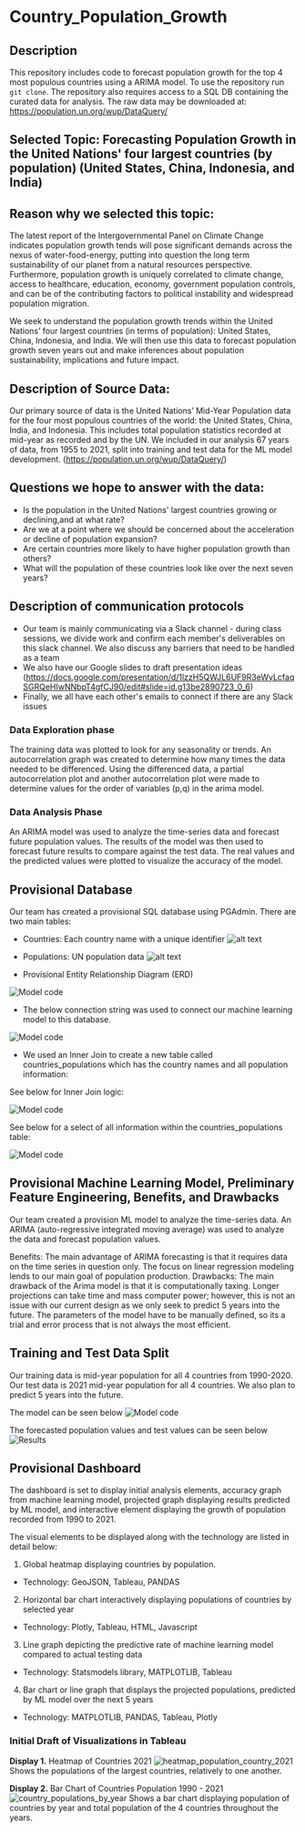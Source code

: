 # Country_Population_Growth

## Description

This repository includes code to forecast population growth for the top 4 most populous countries using a ARIMA model. To use the repository run `git clone`. The repository also requires access to a SQL DB containing the curated data for analysis. The raw data may be downloaded at: https://population.un.org/wup/DataQuery/ 


## Selected Topic: Forecasting Population Growth in the United Nations' four largest countries (by population) (United States, China, Indonesia, and India)

## Reason why we selected this topic: 
The latest report of the Intergovernmental Panel on Climate Change indicates population growth tends will pose significant demands across the nexus of water-food-energy, putting into question the long term sustainability of our planet from a natural resources perspective. Furthermore, population growth is uniquely correlated to climate change, access to healthcare, education, economy, government population controls, and can be of the contributing factors to political instability and widespread population migration. 

We seek to understand the population growth trends within the United Nations’ four largest countries (in terms of population): United States, China, Indonesia, and India. We will then use this data to forecast population growth seven years out and make inferences about population sustainability, implications and future impact. 

## Description of Source Data: 
Our primary source of data is the United Nations’ Mid-Year Population data for the four most populous countries of the world: the United States, China, India, and Indonesia. This includes total population statistics recorded at mid-year as recorded and by the UN. We included in our analysis 67 years of data, from 1955 to 2021, split into training and test data for the ML model development. (https://population.un.org/wup/DataQuery/)

## Questions we hope to answer with the data:
- Is the population in the United Nations' largest countries growing or declining,and at what rate?
- Are we at a point where we should be concerned about the acceleration or decline of population expansion?
- Are certain countries more likely to have higher population growth than others?
- What will the population of these countries look like over the next seven years?

## Description of communication protocols
- Our team is mainly communicating via a Slack channel - during class sessions, we divide work and confirm each member's deliverables on this slack channel. We also discuss any barriers that need to be handled as a team
- We also have our Google slides to draft presentation ideas
(https://docs.google.com/presentation/d/1lzzH5QWJL6UF9R3eWyLcfaqSGRQeHIwNNbpT4gfCJ90/edit#slide=id.g13be2890723_0_6)
- Finally, we all have each other's emails to connect if there are any Slack issues

### Data Exploration phase
The training data was plotted to look for any seasonality or trends. An autocorrelation graph was created to determine how many times the data needed to be differenced. Using the differenced data, a partial autocorrelation plot and another autocorrelation plot were made to determine
values for the order of variables (p,q) in the arima model.

### Data Analysis Phase
An ARIMA model was used to analyze the time-series data and forecast future population values. The results of the model was
then used to forecast future results to compare against the test data. The real values and the predicted values were plotted to visualize the accuracy of the model.

## Provisional Database
Our team has created a provisional SQL database using PGAdmin.
There are two main tables:
- Countries: Each country name with a unique identifier
![alt text](https://github.com/dkristek/UN_Country_Population_Growth/blob/Presentation-Segment1/images/select%20countries.png)

- Populations: UN population data
![alt text](https://github.com/dkristek/UN_Country_Population_Growth/blob/Presentation-Segment1/images/select%20populations.png)

- Provisional Entity Relationship Diagram (ERD)

![Model code](https://github.com/dkristek/UN_Country_Population_Growth/blob/Presentation-Segment2/images/ERD.png)

- The below connection string was used to connect our machine learning model to this database.

![Model code](https://github.com/dkristek/UN_Country_Population_Growth/blob/Presentation-Segment2/images/connectionstring.png)

- We used an Inner Join to create a new table called countries_populations which has the country names and all population information:

See below for Inner Join logic:

![Model code](https://github.com/dkristek/UN_Country_Population_Growth/blob/Presentation-Segment2/images/InnerJoinCreateTable.png)

See below for a select of all information within the countries_populations table:

![Model code](https://github.com/dkristek/UN_Country_Population_Growth/blob/Presentation-Segment2/images/JoinWorkedConfirmation.png)


## Provisional Machine Learning Model, Preliminary Feature Engineering, Benefits, and Drawbacks
Our team created a provision ML model to analyze the time-series data. An ARIMA (auto-regressive integrated moving average) was used to analyze the data and forecast population values. 

Benefits: The main advantage of ARIMA forecasting is that it requires data on the time series in question only. The focus on linear regression modeling lends to our main goal of population production.
Drawbacks: The main drawback of the Arima model is that it is computationally taxing. Longer projections can take time and mass computer power; however, this is not an issue with our current design as we only seek to predict 5 years into the future. The parameters of the model have to be manually defined, so its a trial and error process that is not always the most efficient.

## Training and Test Data Split
Our training data is mid-year population for all 4 countries from 1990-2020.
Our test data is 2021 mid-year population for all 4 countries. We also plan to predict 5 years into the future.

The model can be seen below
![Model code](https://github.com/dkristek/UN_Country_Population_Growth/blob/Presentation-Segment1/images/arima_code.png)

The forecasted population values and test values can be seen below
![Results](https://github.com/dkristek/UN_Country_Population_Growth/blob/Presentation-Segment1/images/model_results.png)


## Provisional Dashboard 
The dashboard is set to display initial analysis elements, accuracy graph from machine learning model, projected graph displaying results predicted by ML model, and interactive element displaying the growth of population recorded from 1990 to 2021. 

The visual elements to be displayed along with the technology are listed in detail below: 
 1. Global heatmap displaying countries by population.
  - Technology: GeoJSON, Tableau, PANDAS
 2. Horizontal bar chart interactively displaying populations of countries by selected year
  - Technology: Plotly, Tableau, HTML, Javascript
 3. Line graph depicting the predictive rate of machine learning model compared to actual testing data
  - Technology: Statsmodels library, MATPLOTLIB, Tableau
 4. Bar chart or line graph that displays the projected populations, predicted by ML model over the next 5 years
  - Technology: MATPLOTLIB, PANDAS, Tableau, Plotly

### Initial Draft of Visualizations in Tableau
**Display 1.** Heatmap of Countries 2021
![heatmap_population_country_2021](images/heatmap_population_country_2021.png)
Shows the populations of the largest countries, relatively to one another.

**Display 2.** Bar Chart of Countries Population 1990 - 2021
![country_populations_by_year](images/country_populations_by_year.png)
Shows a bar chart displaying population of countries by year and total population of the 4 countries throughout the years. 
